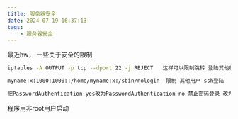 ```yaml
---
title: 服务器安全
date: 2024-07-19 16:37:13
tags:
    - 服务器安全
---
```


最近hw， 一些关于安全的限制

```bash
iptables -A OUTPUT -p tcp --dport 22 -j REJECT   这样可以限制跳转 登陆其他机器
```

```bash
myname:x:1000:1000::/home/myname:x:/sbin/nologin  限制 其他用户 ssh登陆
```

```bash
把PasswordAuthentication yes改为PasswordAuthentication no 禁止密码登录 改为密钥登陆
```

程序用非root用户启动
